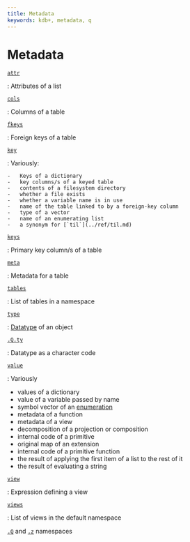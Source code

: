 ```yaml
---
title: Metadata
keywords: kdb+, metadata, q
---
```


# Metadata




[`attr`](../ref/attr.md)

: Attributes of a list

[`cols`](../ref/cols.md)

: Columns of a table

[`fkeys`](../ref/fkeys.md)

: Foreign keys of a table

[`key`](../ref/key.md)

: Variously: 

    -   Keys of a dictionary
    -   key columns/s of a keyed table
    -   contents of a filesystem directory
    -   whether a file exists
    -   whether a variable name is in use
    -   name of the table linked to by a foreign-key column
    -   type of a vector
    -   name of an enumerating list
    -   a synonym for [`til`](../ref/til.md)

[`keys`](../ref/keys.md)

: Primary key column/s of a table

[`meta`](../ref/meta.md)

: Metadata for a table

[`tables`](../ref/tables.md)

: List of tables in a namespace

[`type`](../ref/type.md)

: [Datatype](datatypes.md) of an object

[`.Q.ty`](../ref/dotq.md#qty-type)

: Datatype as a character code

[`value`](../ref/value.md)

: Variously

-   values of a dictionary
-   value of a variable passed by name
-   symbol vector of an [enumeration](enumerations.md)
-   metadata of a function
-   metadata of a view
-   decomposition of a projection or composition
-   internal code of a primitive
-   original map of an extension
-   internal code of a primitive function
-   the result of applying the first item of a list to the rest of it
-   the result of evaluating a string

[`view`](../ref/view.md)

: Expression defining a view

[`views`](../ref/views.md)

: List of views in the default namespace


<i class="far fa-hand-point-right"></i>
[`.Q`](../ref/dotq.md) and
[`.z`](../ref/dotz.md) namespaces
